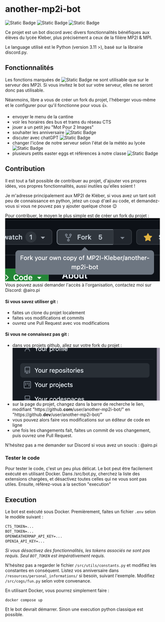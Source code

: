 # another-mp2i-bot

![Static Badge](https://img.shields.io/badge/python-grey?style=for-the-badge&logo=python) ![Static Badge](https://img.shields.io/badge/discord.py-grey?style=for-the-badge&logo=python) ![Static Badge](https://img.shields.io/badge/docker-grey?style=for-the-badge&logo=docker)

Ce projet est un bot discord avec divers fonctionnalités bénéfiques aux élèves du lycée Kleber, plus précisément a ceux de la filière MP2I & MPI.

Le language utilisé est le Python (version 3.11 >), basé sur la librairie discord.py.

## Fonctionnalités

Les fonctions marquées de ![Static Badge](https://img.shields.io/badge/-mp2i_only-red?style=flat) ne sont utilisable que sur le serveur des MP2I. Si vous invitez le bot sur votre serveur, elles ne seront donc pas utilisable.

Néanmoins, libre a vous de créer un fork du projet, l'héberger vous-même et le configurer pour qu'il fonctionne pour vous 👍.

- envoyer le menu de la cantine
- voir les horaires des bus et trams du réseau CTS
- jouer a un petit jeu "Mot Pour 2 Images"
- souhaiter les anniversaire ![Static Badge](https://img.shields.io/badge/-mp2i_only-red?style=flat)
- discuter avec chatGPT ![Static Badge](https://img.shields.io/badge/-mp2i_only-red?style=flat)
- changer l'icône de notre serveur selon l'état de la météo au lycée ![Static Badge](https://img.shields.io/badge/-mp2i_only-red?style=flat)
- plusieurs petits easter eggs et références à notre classe ![Static Badge](https://img.shields.io/badge/-mp2i_only-red?style=flat)

## Contribution

Il est tout a fait possible de contribuer au projet, d'ajouter vos propres idées, vos propres fonctionnalités, aussi inutiles qu'elles soient !

Je m'adresse principalement aux MP2I de Kléber, si vous avez un tant soit peu de connaissance en python, jetez un coup d'œil au code, et demandez-vous si vous ne pouvez pas y ajouter quelque chose 😉

Pour contribuer, le moyen le plus simple est de créer un fork du projet :
![Alt text](readme-images/fork.png)
Vous pouvez aussi demander l'accès à l'organisation, contactez moi sur Discord: @airo.pi

#### Si vous savez utiliser git :

- faites un clone du projet localement
- faites vos modifications et commits
- ouvrez une Pull Request avec vos modifications

#### Si vous ne connaissez pas git :

- dans vos projets github, allez sur votre fork du projet :
  ![Alt text](readme-images/repositories.png)
- sur la page du projet, changez dans la barre de recherche le lien, modifiant "https://github.**com**/user/another-mp2i-bot/" en "https://github.**dev**/user/another-mp2i-bot/"
- vous pouvez alors faire vos modifications sur un éditeur de code en ligne
- une fois les changements fait, faites un commit de vos changement, puis ouvrez une Pull Request.

N'hésitez pas a me demander sur Discord si vous avez un soucis : @airo.pi

### Tester le code

Pour tester le code, c'est un peu plus délicat.
Le bot peut être facilement exécuté en utilisant Docker.
Dans /src/bot.py, cherchez la liste des extensions chargées, et désactivez toutes celles qui ne vous sont pas utiles.
Ensuite, référez-vous a la section "execution"

## Execution

Le bot est exécuté sous Docker.
Premièrement, faites un fichier `.env` selon le modèle suivant :

```env
CTS_TOKEN=...
BOT_TOKEN=...
OPENWEATHERMAP_API_KEY=...
OPENIA_API_KEY=...
```

_Si vous désactivez des fonctionnalités, les tokens associés ne sont pas requis. Seul `BOT_TOKEN` est impérativement requis._

N'hésitez pas a regarder le fichier `/src/utils/constants.py` et modifiez les constantes en conséquent.
Listez vos anniversaire dans `/resources/personal_informations/` si besoin, suivant l'exemple.
Modifiez `/src/cogs/fun.py` selon votre convenance.

En utilisant Docker, vous pourrez simplement faire :

```
docker compose up
```

Et le bot devrait démarrer.
Sinon une execution python classique est possible.

